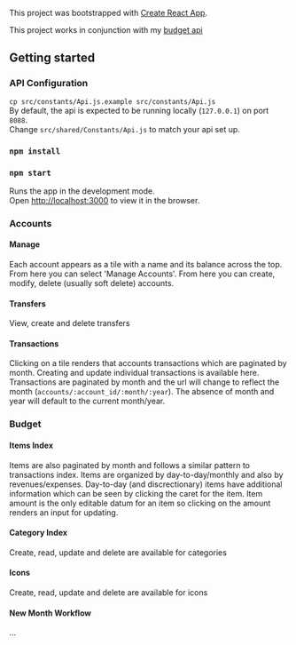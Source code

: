 This project was bootstrapped with [Create React App](https://github.com/facebook/create-react-app).

This project works in conjunction with my [budget api](https://github.com/rcmoret/budget-api)

## Getting started

### API Configuration
`cp src/constants/Api.js.example src/constants/Api.js`<br>
By default, the api is expected to be running locally (`127.0.0.1`) on port `8088`.<br>
Change `src/shared/Constants/Api.js` to match your api set up.

### `npm install`
### `npm start`

Runs the app in the development mode.<br>
Open [http://localhost:3000](http://localhost:3000) to view it in the browser.

### Accounts
#### Manage
Each account appears as a tile with a name and its balance across the top.<br>
From here you can select 'Manage Accounts'. From here you can create, modify, delete (usually soft delete) accounts. 

#### Transfers
View, create and delete transfers

#### Transactions
Clicking on a tile renders that accounts transactions which are paginated by month. Creating and update individual transactions is available here. Transactions are paginated by month and the url will change to reflect the month (`accounts/:account_id/:month/:year`). The absence of month and year will default to the current month/year.

### Budget
#### Items Index
Items are also paginated by month and follows a similar pattern to transactions index. Items are organized by day-to-day/monthly and also by revenues/expenses. Day-to-day (and discrectionary) items have additional information which can be seen by clicking the caret for the item. Item amount is the only editable datum for an item so clicking on the amount renders an input for updating. 

#### Category Index
Create, read, update and delete are available for categories

#### Icons
Create, read, update and delete are available for icons

#### New Month Workflow
...

